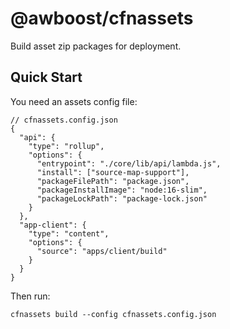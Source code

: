 # @awboost/cfnassets

Build asset zip packages for deployment.

## Quick Start

You need an assets config file:

```jsonc
// cfnassets.config.json
{
  "api": {
    "type": "rollup",
    "options": {
      "entrypoint": "./core/lib/api/lambda.js",
      "install": ["source-map-support"],
      "packageFilePath": "package.json",
      "packageInstallImage": "node:16-slim",
      "packageLockPath": "package-lock.json"
    }
  },
  "app-client": {
    "type": "content",
    "options": {
      "source": "apps/client/build"
    }
  }
}
```

Then run:

```
cfnassets build --config cfnassets.config.json
```
